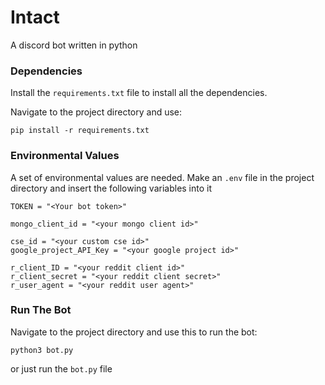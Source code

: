 # Intact
A discord bot written in python

### Dependencies
Install the `requirements.txt` file to install all the dependencies.

Navigate to the project directory and use:
```
pip install -r requirements.txt
```

### Environmental Values
A set of environmental values are needed. Make an `.env` file in the project directory and insert the following variables into it
```
TOKEN = "<Your bot token>"

mongo_client_id = "<your mongo client id>"

cse_id = "<your custom cse id>"
google_project_API_Key = "<your google project id>"

r_client_ID = "<your reddit client id>"
r_client_secret = "<your reddit client secret>"
r_user_agent = "<your reddit user agent>"
```

### Run The Bot
Navigate to the project directory and use this to run the bot:
```
python3 bot.py
```
or just run the `bot.py` file
